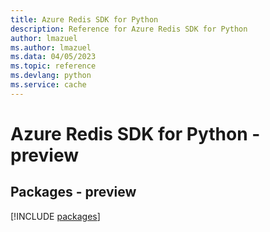 ```yaml
---
title: Azure Redis SDK for Python
description: Reference for Azure Redis SDK for Python
author: lmazuel
ms.author: lmazuel
ms.data: 04/05/2023
ms.topic: reference
ms.devlang: python
ms.service: cache
---
```

# Azure Redis SDK for Python - preview
## Packages - preview
[!INCLUDE [packages](redis-index.md)]